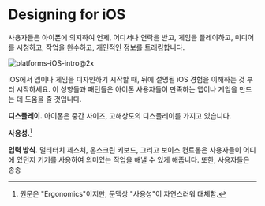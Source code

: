 # Designing for iOS

사용자들은 아이폰에 의지하여 언제, 어디서나 연락을 받고, 게임을 플레이하고, 미디어를 시청하고, 작업을 완수하고, 개인적인 정보를 트래킹합니다.

![platforms-iOS-intro@2x](https://github.com/dev-hamin-kim/HumanInterfaceGuidelines/assets/129831340/29a131ff-165b-4198-8a26-3325bdd8766d)

iOS에서 앱이나 게임을 디자인하기 시작할 때, 뒤에 설명될 iOS 경험을 이해하는 것 부터 시작하세요. 이 성향들과 패턴들은 아이폰 사용자들이 만족하는 앱이나 게임을 만드는 데 도움을 줄 것입니다.

**디스플레이.** 아이폰은 중간 사이즈, 고해상도의 디스플레이를 가지고 있습니다.

**사용성.**[^1]

[^1]: 원문은 "Ergonomics"이지만, 문맥상 "사용성"이 자연스러워 대체함.

**입력 방식.** 멀티터치 제스처, 온스크린 키보드, 그리고 보이스 컨트롤은 사용자들이 어디에 있던지 기기를 사용하여 의미있는 작업을 해낼 수 있게 해줍니다. 또한, 사용자들은 종종 
